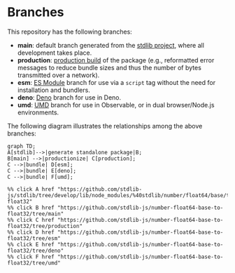<!--

@license Apache-2.0

Copyright (c) 2022 The Stdlib Authors.

Licensed under the Apache License, Version 2.0 (the "License");
you may not use this file except in compliance with the License.
You may obtain a copy of the License at

    http://www.apache.org/licenses/LICENSE-2.0

Unless required by applicable law or agreed to in writing, software
distributed under the License is distributed on an "AS IS" BASIS,
WITHOUT WARRANTIES OR CONDITIONS OF ANY KIND, either express or implied.
See the License for the specific language governing permissions and
limitations under the License.

-->

# Branches

This repository has the following branches:

-   **main**: default branch generated from the [stdlib project][stdlib-url], where all development takes place.
-   **production**: [production build][production-url] of the package (e.g., reformatted error messages to reduce bundle sizes and thus the number of bytes transmitted over a network).
-   **esm**: [ES Module][esm-url] branch for use via a `script` tag without the need for installation and bundlers.
-   **deno**: [Deno][deno-url] branch for use in Deno.
-   **umd**: [UMD][umd-url] branch for use in Observable, or in dual browser/Node.js environments.

The following diagram illustrates the relationships among the above branches:

```mermaid
graph TD;
A[stdlib]-->|generate standalone package|B;
B[main] -->|productionize| C[production];
C -->|bundle| D[esm];
C -->|bundle| E[deno];
C -->|bundle| F[umd];

%% click A href "https://github.com/stdlib-js/stdlib/tree/develop/lib/node_modules/%40stdlib/number/float64/base/to-float32"
%% click B href "https://github.com/stdlib-js/number-float64-base-to-float32/tree/main"
%% click C href "https://github.com/stdlib-js/number-float64-base-to-float32/tree/production"
%% click D href "https://github.com/stdlib-js/number-float64-base-to-float32/tree/esm"
%% click E href "https://github.com/stdlib-js/number-float64-base-to-float32/tree/deno"
%% click F href "https://github.com/stdlib-js/number-float64-base-to-float32/tree/umd"
```

[stdlib-url]: https://github.com/stdlib-js/stdlib/tree/develop/lib/node_modules/%40stdlib/number/float64/base/to-float32
[production-url]: https://github.com/stdlib-js/number-float64-base-to-float32/tree/production
[deno-url]: https://github.com/stdlib-js/number-float64-base-to-float32/tree/deno
[umd-url]: https://github.com/stdlib-js/number-float64-base-to-float32/tree/umd
[esm-url]: https://github.com/stdlib-js/number-float64-base-to-float32/tree/esm